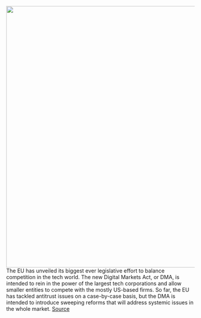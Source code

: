 <img src='https://cdn.vox-cdn.com/thumbor/RZ6KZinXonRyvhnle5jtaAqblF8=/0x0:2040x1360/1200x800/filters:focal(857x517:1183x843)/cdn.vox-cdn.com/uploads/chorus_image/image/70669018/acastro_1800724_1777_EU_0001.0.jpg' width='700px' /><br/>
The EU has unveiled its biggest ever legislative effort to balance competition in the tech world. The new Digital Markets Act, or DMA, is intended to rein in the power of the largest tech corporations and allow smaller entities to compete with the mostly US-based firms. So far, the EU has tackled antitrust issues on a case-by-case basis, but the DMA is intended to introduce sweeping reforms that will address systemic issues in the whole market.
<a href='https://www.theverge.com/2022/3/24/22994234/eu-antitrust-legislation-dma-digital-markets-act-details'> Source <a/>